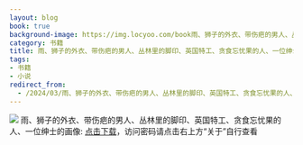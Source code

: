 ```yaml
---
layout: blog
book: true
background-image: https://img.locyoo.com/book雨、狮子的外衣、带伤疤的男人、丛林里的脚印、英国特工、贪食忘忧果的人、一位绅士的画像.jpg
category: 书籍
title: 雨、狮子的外衣、带伤疤的男人、丛林里的脚印、英国特工、贪食忘忧果的人、一位绅士的画像
tags:
- 书籍
- 小说
redirect_from:
  - /2024/03/雨、狮子的外衣、带伤疤的男人、丛林里的脚印、英国特工、贪食忘忧果的人、一位绅士的画像/
---
```

![](https://img.locyoo.com/book雨、狮子的外衣、带伤疤的男人、丛林里的脚印、英国特工、贪食忘忧果的人、一位绅士的画像.jpg)
雨、狮子的外衣、带伤疤的男人、丛林里的脚印、英国特工、贪食忘忧果的人、一位绅士的画像: <a name = "ref1" href="https://url18.ctfile.com/f/50983618-1380049384-9851b2?p=3619">点击下载</a>，访问密码请点击右上方“关于”自行查看